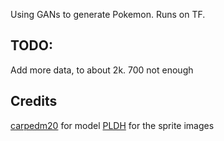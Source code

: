 Using GANs to generate Pokemon. Runs on TF.

## TODO:
Add more data, to about 2k. 700 not enough

## Credits
[carpedm20](https://github.com/carpedm20/DCGAN-tensorflow) for model 
[PLDH](https://pldh.net/) for the sprite images
